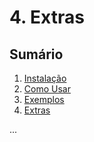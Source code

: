 # 4. Extras

## Sumário

1. [Instalação](01-Installation.md)
2. [Como Usar](02-Usage.md)
3. [Exemplos](03-Examples.md)
4. [Extras](04-Extras.md)

...